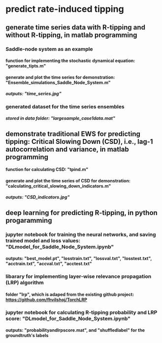 # predict rate-induced tipping 

## generate time series data with R-tipping and without R-tipping, in matlab programming
### Saddle-node system as an example
#### function for implementing the stochastic dynamical equation: "generate_tipts.m"
#### generate and plot the time series for demonstration: "Ensemble_simulations_Saddle_Node_System.m"
##### outputs: "time_series.jpg"
### generated dataset for the time series ensembles
##### stored in data folder: "largesample_case1data.mat"

## demonstrate traditional EWS for predicting tipping: Critical Slowing Down (CSD), i.e., lag-1 autocorrelation and variance, in matlab programming
#### function for calculating CSD: "tpind.m"
#### generate and plot the time series of CSD for demonstration: "calculating_critical_slowing_down_indicators.m"
##### outputs: "CSD_indicators.jpg"

## deep learning for predicting R-tipping, in python progaramming
### jupyter notebook for training the neural networks, and saving trained model and loss values: "DLmodel_for_Saddle_Node_System.ipynb"
#### outputs: "best_model.pt", "losstrain.txt", "lossval.txt", "losstest.txt", "acctrain.txt", "accval.txt", "acctest.txt"
### libarary for implementing layer-wise relevance propagation (LRP) algorithm
#### folder "lrp", which is adaped from the existing github project: https://github.com/fhvilshoj/TorchLRP
### jupyter notebook for calculating R-tipping probability and LRP score: "DLmodel_for_Saddle_Node_System.ipynb"
#### outputs: "probabilityandlrpscore.mat", and "shuffledlabel" for the groundtruth's labels 
  
